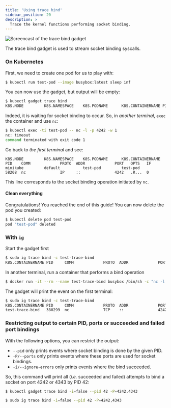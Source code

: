 ```yaml
---
title: 'Using trace bind'
sidebar_position: 20
description: >
  Trace the kernel functions performing socket binding.
---
```


![Screencast of the trace bind gadget](bind.gif)

The trace bind gadget is used to stream socket binding syscalls.

### On Kubernetes

First, we need to create one pod for us to play with:

```bash
$ kubectl run test-pod --image busybox:latest sleep inf
```

You can now use the gadget, but output will be empty:

```bash
$ kubectl gadget trace bind
K8S.NODE         K8S.NAMESPACE    K8S.PODNAME      K8S.CONTAINERNAME PID    COMM             PROTO  ADDR             PORT   OPTS   IF
```

Indeed, it is waiting for socket binding to occur.
So, in *another terminal*, `exec` the container and use `nc`:

```bash
$ kubectl exec -ti test-pod -- nc -l -p 4242 -w 1
nc: timeout
command terminated with exit code 1
```

Go back to *the first terminal* and see:

```
K8S.NODE         K8S.NAMESPACE    K8S.PODNAME      K8S.CONTAINERNAME PID    COMM             PROTO  ADDR             PORT   OPTS   IF
minikube         default          test-pod         test-pod          58208  nc               IP     ::               4242   .R...  0
```

This line corresponds to the socket binding operation initiated by `nc`.

#### Clean everything

Congratulations! You reached the end of this guide!
You can now delete the pod you created:

```bash
$ kubectl delete pod test-pod
pod "test-pod" deleted
```

### With `ig`

Start the gadget first

```bash
$ sudo ig trace bind -c test-trace-bind
K8S.CONTAINERNAME PID     COMM             PROTO  ADDR             PORT    OPTS    IF
```

In another terminal, run a container that performs a bind operation

```bash
$ docker run -it --rm --name test-trace-bind busybox /bin/sh -c "nc -l -p 4242"
```

The gadget will print the event on the first terminal:

```bash
$ sudo ig trace bind -c test-trace-bind
K8S.CONTAINERNAME PID     COMM             PROTO  ADDR             PORT    OPTS    IF
test-trace-bind   380299  nc               TCP    ::               4242    .R...   0
```

### Restricting output to certain PID, ports or succeeded and failed port bindings

With the following options, you can restrict the output:

* `--pid` only prints events where socket binding is done by the given PID.
* `-P/--ports` only prints events where these ports are used for socket bindings.
* `-i/--ignore-errors` only prints events where the bind succeeded.

So, this command will print all (*i.e.* succeeded and failed) attempts to bind a socket on port 4242 or 4343 by PID 42:

```bash
$ kubectl gadget trace bind -i=false --pid 42 -P=4242,4343

$ sudo ig trace bind -i=false --pid 42 -P=4242,4343
```
